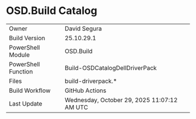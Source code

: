 ﻿# OSD.Build Catalog

| | |
|-|-|
| Owner | David Segura |
| Build Version | 25.10.29.1 |
| PowerShell Module | OSD.Build |
| PowerShell Function | Build-OSDCatalogDellDriverPack |
| Files | build-driverpack.* |
| Build Workflow | GitHub Actions |
| Last Update | Wednesday, October 29, 2025 11:07:12 AM UTC |
